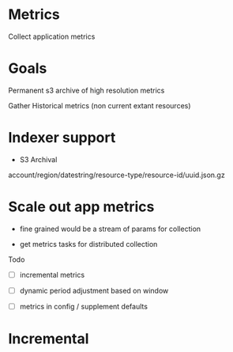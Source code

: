 
# Metrics

Collect application metrics

# Goals

Permanent s3 archive of high resolution metrics

Gather Historical metrics (non current extant resources)


# Indexer support

- S3 Archival

 account/region/datestring/resource-type/resource-id/uuid.json.gz

# Scale out app metrics 

- fine grained would be a stream of params for collection

- get metrics tasks for distributed collection


Todo

- [ ] incremental metrics
- [ ] dynamic period adjustment based on window
- [ ] metrics in config / supplement defaults


# Incremental

